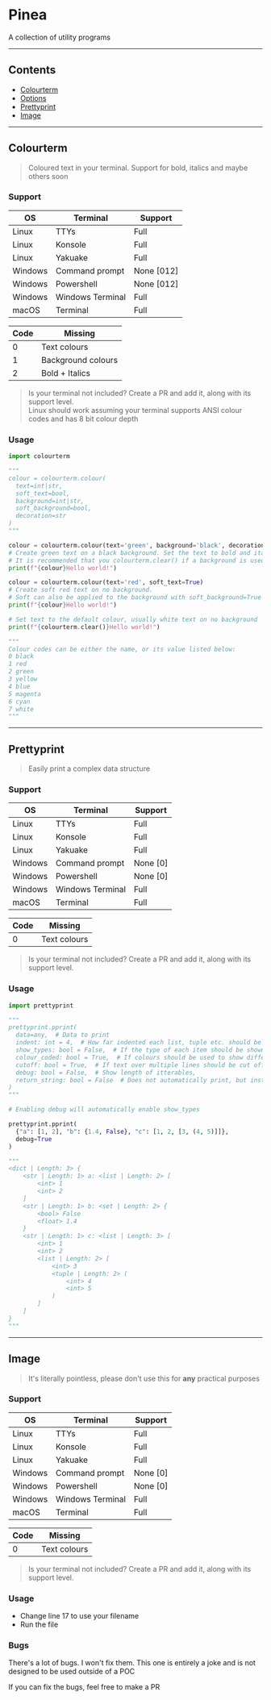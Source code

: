 # Pinea
A collection of utility programs

---
## Contents
- <a href="#colourterm"> Colourterm</a>
- <a href="#options"> Options</a>
- <a href="#prettyprint"> Prettyprint</a>
- <a href="#image"> Image</a>

<hr id="colourterm">

## Colourterm
> Coloured text in your terminal. Support for bold, italics and maybe others soon

### Support
OS      | Terminal         | Support
--------|------------------|---------
Linux   | TTYs             | Full
Linux   | Konsole          | Full
Linux   | Yakuake          | Full
Windows | Command prompt   | None [012]
Windows | Powershell       | None [012]
Windows | Windows Terminal | Full
macOS   | Terminal         | Full

Code | Missing
-----|-------------------
0    | Text colours
1    | Background colours
2    | Bold + Italics


> Is your terminal not included? Create a PR and add it, along with its support level. <br> Linux should work assuming your terminal supports ANSI colour codes and has 8 bit colour depth

### Usage
```py
import colourterm

"""
colour = colourterm.colour(
  text=int|str,
  soft_text=bool,
  background=int|str,
  soft_background=bool,
  decoration=str
)
"""

colour = colourterm.colour(text='green', background='black', decoration='bi')
# Create green text on a black background. Set the text to bold and italics
# It is recommended that you colourterm.clear() if a background is used, to remove trailing backgrounds over multiple lines
print(f"{colour}Hello world!")

colour = colourterm.colour(text='red', soft_text=True)
# Create soft red text on no background.
# Soft can also be applied to the background with soft_background=True
print(f"{colour}Hello world!")

# Set text to the default colour, usually white text on no background
print(f"{colourterm.clear()}Hello world!")

"""
Colour codes can be either the name, or its value listed below:
0 black
1 red
2 green
3 yellow
4 blue
5 magenta
6 cyan
7 white
"""
```

<hr id="prettyprint">

## Prettyprint
> Easily print a complex data structure

### Support
OS      | Terminal         | Support
--------|------------------|---------
Linux   | TTYs             | Full
Linux   | Konsole          | Full
Linux   | Yakuake          | Full
Windows | Command prompt   | None [0]
Windows | Powershell       | None [0]
Windows | Windows Terminal | Full
macOS   | Terminal         | Full

Code | Missing
-----|-------------
0    | Text colours

> Is your terminal not included? Create a PR and add it, along with its support level.

### Usage
```py
import prettyprint

"""
prettyprint.pprint(
  data=any,  # Data to print
  indent: int = 4,  # How far indented each list, tuple etc. should be indented
  show_types: bool = False,  # If the type of each item should be shown e.g. <int>
  colour_coded: bool = True,  # If colours should be used to show different types
  cutoff: bool = True,  # If text over multiple lines should be cut off
  debug: bool = False,  # Show length of itterables,
  return_string: bool = False  # Does not automatically print, but instead returns the string it processed
)
"""

# Enabling debug will automatically enable show_types

prettyprint.pprint(
  {"a": [1, 2], "b": {1.4, False}, "c": [1, 2, [3, (4, 5)]]},
  debug=True
)

"""
<dict | Length: 3> {
    <str | Length: 1> a: <list | Length: 2> [
        <int> 1
        <int> 2
    ]
    <str | Length: 1> b: <set | Length: 2> {
        <bool> False
        <float> 1.4
    }
    <str | Length: 1> c: <list | Length: 3> [
        <int> 1
        <int> 2
        <list | Length: 2> [
            <int> 3
            <tuple | Length: 2> (
                <int> 4
                <int> 5
            )
        ]
    ]
}
"""
```

<hr id="image">

## Image
> It's literally pointless, please don't use this for **any** practical purposes

### Support
OS      | Terminal         | Support
--------|------------------|---------
Linux   | TTYs             | Full
Linux   | Konsole          | Full
Linux   | Yakuake          | Full
Windows | Command prompt   | None [0]
Windows | Powershell       | None [0]
Windows | Windows Terminal | Full
macOS   | Terminal         | Full

Code | Missing
-----|-------------
0    | Text colours

> Is your terminal not included? Create a PR and add it, along with its support level.

### Usage

- Change line 17 to use your filename
- Run the file

### Bugs

There's a lot of bugs. I won't fix them. This one is entirely a joke and is not designed to be used outside of a POC

If you can fix the bugs, feel free to make a PR
